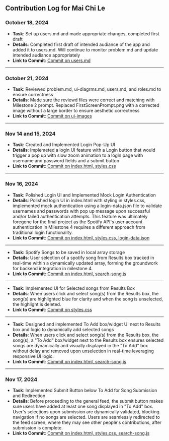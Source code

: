 ## Contribution Log for Mai Chi Le

### October 18, 2024
- **Task**: Set up users.md and made appropriate changes, completed first draft
- **Details**: Completed first draft of intended audiance of the app and added it to users.md. Will continue to monitor problem.md and update intended audiance appropriately
- **Link to Commit**: [Commit on users.md](https://github.com/lucyzhang04/326Project/commit/dab73481ae91a9e9e54e9ce149338812e51c980e)

---

### October 21, 2024
- **Task**: Reviewed problem.md, ui-diagrms.md, users.md, and roles.md to ensure correctness
- **Details**: Made sure the reviewd files were correct and matching with Milestone 2 prompt. Replaced FirstScreenPrompt.png with a corrected image without a large border to ensure aesthetic correctness
- **Link to Commit**: [Commit on ui-images](https://github.com/lucyzhang04/326Project/commit/ab89fade07d1cda659e2cb59c90f17506eebde5c)

---

### Nov 14 and 15, 2024
- **Task**: Created and Implemented Login Pop-Up UI
- **Details**: Implemeted a login UI feature with a Login button that would trigger a pop up with slow zoom animation to a login page with username and password fields and a submit button
- **Link to Commit**: [Commit on index.html, styles.css](https://github.com/lucyzhang04/326Project/commit/6fb51649858458688cf01d4e7c4a762cbec188d9)

---

### Nov 16, 2024
- **Task**: Polished Login UI and Implemented Mock Login Authentication
- **Details**: Polished login UI in index.html with styling in styles.css, implemented mock authentication using a login-data.json file to validate usernames and passwords with pop up message upon successful and/or failed authentication attempts. This feature was ultimately foregone for the final project as the Spotify API's user account authentication in Milestone 4 requires a different approach from traditional login functionality. 
- **Link to Commit**: [Commit on index.html, styles.css, login-data.json](https://github.com/lucyzhang04/326Project/commit/98892c83200668c8dd75f6b2b60218c8c7805881)

---

- **Task**: Spotify Songs to be saved in local array storage
- **Details**: User selection of a spotify song from Results box tracked in real-time within a dynamically updated array, forming the groundwork for backend integration in milestone 4. 
- **Link to Commit**: [Commit on index.html, search-song.js](https://github.com/lucyzhang04/326Project/commit/d31114176d8768a45f2ce50e8c61cf3227eae461)

---

- **Task**: Implemented UI for Selected songs from Results Box
- **Details**: When users click and select song(s) from the Results box, the song(s) are highlighted blue for clarity and when the song is unselected, the highlight is deleted. 
- **Link to Commit**: [Commit on styles.css](https://github.com/lucyzhang04/326Project/commit/66741bac5ba0a99ef522569895d4deea1151b82f)

---

- **Task**: Designed and implemented To Add box/widget UI next to Results box and logic to dynamically add selected songs
- **Details**: When users click and select song(s) from the Results box, the song(s), a "To Add" box/widget next to the Results box ensures selected songs are dynamically and visually displayed in the "To Add" box without delay and removed upon unselection in real-time leveraging responsive UI logic.
- **Link to Commit**: [Commit on index.html, search-song.js](https://github.com/lucyzhang04/326Project/commit/cee3fbf558e0e58073a7959e624061c56700e318)

---

### Nov 17, 2024
- **Task**: Implemented Submit Button below To Add for Song Submission and Redirection 
- **Details**: Before proceeding to the general feed, the submit button makes sure users have added at least one song displayed in "To Add" box. User's selections upon submission are dynamically validated, blocking navigation if no songs are selected. Users are seamlessly redirected to the feed screen, where they may see other people's contributions, after submission is complete.
- **Link to Commit**: [Commit on index.html, styles.css, search-song.js](https://github.com/lucyzhang04/326Project/commit/ff36b9b492b24c50c2c0b33517a084a419a4bf02)